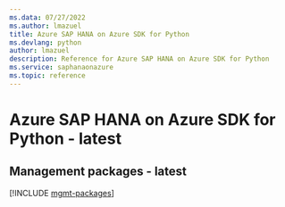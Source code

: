 ```yaml
---
ms.data: 07/27/2022
ms.author: lmazuel
title: Azure SAP HANA on Azure SDK for Python
ms.devlang: python
author: lmazuel
description: Reference for Azure SAP HANA on Azure SDK for Python
ms.service: saphanaonazure
ms.topic: reference
---
```

# Azure SAP HANA on Azure SDK for Python - latest

## Management packages - latest
[!INCLUDE [mgmt-packages](sap-hana-on-azure-mgmt-index.md)]